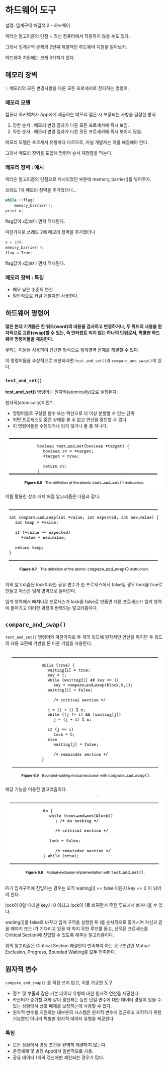 # 하드웨어 도구

설명: 임계구역 해결책 2 - 하드웨어

피터슨 알고리즘의 단점 = 최신 컴퓨터에서 작동하지 않을 수도 있다.

그래서 임계구역 문제의 2번째 해결책인 하드웨어 지원을 알아보자.

하드웨어 지원에는 크게 3가지가 있다.

## 메모리 장벽

<aside>
💡 메모리의 모든 변경사항을 다른 모든 프로세서로 전파하는 명령어.

</aside>

### 메모리 모델

컴퓨터 아키택쳐가 App에게 제공하는 메모리 접근 시 보장되는 사항을 결정한 방식

1. 강한 순서 : 메모리 변경 결과가 다른 모든 프로세서에 즉시 보임.
2. 약한 순서 : 메모리 변경 결과가 다른 모든 프로세서에 즉시 보이지 않음.

메모리 모델은 프로세서 유형마다 다르므로, 커널 개발자는 이를 해결해야 한다.

그래서 메모리 장벽을 도입해 명령어 순서 재정렬을 막는다.

### 메모리 장벽 : 예시

피터슨 알고리즘의 단점으로 제시되었던 부분에 memory_barrier()를 넣어주자.

쓰레드 1에 메모리 장벽을 추가했더니…

```c
while (!flag)
	memory_barrier();
print x;
```

flag값이 x값보다 먼저 적재된다.

마찬가지로 쓰레드 2에 메모리 장벽을 추가했더니

```c
x = 100;
memory_barrier();
flag = True;
```

flag값이 x값보다 먼저 적재된다.

### 메모리 장벽 : 특징

- 매우 낮은 수준의 연산
- 일반적으로 커널 개발자만 사용한다.

## 하드웨어 명령어

**많은 현대 기계들은 한 워드(word)의 내용을 검사하고 변경하거나, 두 워드의 내용을 원자적으로 교환(swap)할 수 있는, 즉 인터럽트 되지 않는 하나의 단위로서, 특별한 하드웨어 명령어들을 제공한다.** 

우리는 이들을 사용하여 간단한 방식으로 임계영역 문제를 해결할 수 있다.

이 명령어들을 추상적으로 표현하자면 `test_and_set()`과 `compare_and_swap()`이 있다.

### `test_and_set()`

**test_and_set()** 명령어는 원자적(atomically)으로 실행된다. 

원자적(atomically)이란? : 

- 명령어들로 구성된 함수 또는 액션으로 더 이상 분할할 수 없는 단위
- 어떤 프로세스도 중간 상태를 볼 수 없고 연산을 중단할 수 없다
- 이 명령어들은 수행되거나 되지 않거나 둘 중 하나다.

![synchronization-tools-3.png](./참고자료/6-4-0.png)

이를 활용한 상호 배제 해결 알고리즘은 다음과 같다.

![synchronization-tools-6.png](./참고자료/6-4-1.png)

위의 알고리즘은 lock이라는 공유 변수가 한 프로세스에서 false일 경우 lock을 true로 만들고 자신은 임계 영역으로 들어간다.

임계 영역에서 빠져나온 프로세스가 lock을 false로 만들면 다른 프로세스가 임계 영역에 들어가고 이러한 과정이 반복되는 알고리즘이다.

## `compare_and_swap()`

`test_and_set()` 명령어와 마찬가지로 두 개의 워드에 원자적인 연산을 하지만 두 워드의 내용 교환에 기반을 둔 다른 기법을 사용한다.

![synchronization-tools-4.png](./참고자료/6-4-2.png)

해당 기능을 이용한 알고리즘이다.

![synchronization-tools-5.png](./참고자료/6-4-3.png)

Pi가 임계구역에 진입하는 경우는 오직 waiting[i] == false 이든지 key == 0 이 되어야 한다. 

lock이 0일 때에만 key가 0 이되고 lock이 1로 바뀌면서 무한 루프에서 빠져나올 수 있다.

waiting[i]를 false로 바꾸고 임계 구역을 실행한 뒤 i를 순차적으로 증가시켜 자신과 같을 때까지 또는 i가 기다리고 있을 때 까지 무한 루프를 돌고, 선택된 프로세스를 Ciritical Section에 진입할 수 있도록 해주는 알고리즘이다.

위의 알고리즘은 Ciritical Section 해결안이 만족해야 하는 요구조건인 Mutual Exclusion, Progress, Bounded Waiting를 모두 만족한다.

## 원자적 변수

`compare_and_swap()` 를 직접 쓰지 않고, 이를 가공한 도구.

- 정수 및 부울과 같은 기본 데이터 유형에 대한 원자적 연산을 제공한다.
- 카운터가 증가할 때와 같이 갱신되는 동안 단일 변수에 대한 데이터 경쟁이 있을 수 있는 상황에서 상호 배제를 보장하는데 사용할 수 있다.
- 원자적 변수를 지원하는 대부분의 시스템은 원자적 변수에 접근하고 조작하기 위한 기능뿐만 아니라 특별한 원자적 데이터 유형을 제공한다.

### 특징

- 모든 상황에서 경쟁 조건을 완벽히 해결하지 않는다.
- 운영체제 및 병행 App에서 일반적으로 사용.
- 공유 데이터 1개의 갱신에만 제한되는 경우가 많다.